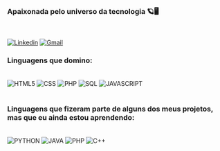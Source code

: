 ### Apaixonada pelo universo da tecnologia 🪐🖥️

<br>

[![Linkedin](https://img.shields.io/badge/LinkedIn-0077B5?style=for-the-badge&logo=linkedin&logoColor=white)](www.linkedin.com/in/milena-candida-serrano-miron-4b19401ab)
[![Gmail](https://img.shields.io/badge/Gmail-D14836?style=for-the-badge&logo=gmail&logoColor=white)](https://mail.google.com/mail/milenaserranomiron@gmail.com)


### Linguagens que domino:

<div style="display: inline_block"></br>
 <img align="center" alt="HTML5" src = "https://img.shields.io/badge/HTML5-E34F26?style=for-the-badge&logo=html5&logoColor=white">
  <img align="center" alt="CSS" src = "	https://img.shields.io/badge/CSS-239120?&style=for-the-badge&logo=css3&logoColor=white">
  <img align="center" alt="PHP" src = "https://img.shields.io/badge/PHP-777BB4?style=for-the-badge&logo=php&logoColor=white">
  <img align="center" alt="SQL" src = "https://img.shields.io/badge/MySQL-005C84?style=for-the-badge&logo=mysql&logoColor=white">
  <img align="center" alt="JAVASCRIPT" src = "https://img.shields.io/badge/JavaScript-F7DF1E?style=for-the-badge&logo=javascript&logoColor=black">
</div>
<br>

### Linguagens que fizeram parte de alguns dos meus projetos, mas que eu ainda estou aprendendo:

<div style="display: inline_block"></br>
 <img align="center" alt="PYTHON" src = "https://img.shields.io/badge/Python-14354C?style=for-the-badge&logo=python&logoColor=white">
 <img align="center" alt="JAVA" src = "	https://img.shields.io/badge/Java-ED8B00?style=for-the-badge&logo=openjdk&logoColor=white">
 <img align="center" alt="PHP" src = "https://img.shields.io/badge/PHP-777BB4?style=for-the-badge&logo=php&logoColor=white">
 <img align="center" alt="C++" src = "	https://img.shields.io/badge/C%2B%2B-00599C?style=for-the-badge&logo=c%2B%2B&logoColor=white">
</div>


